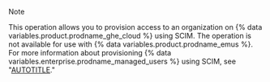 > [!NOTE]
> This operation allows you to provision access to an organization on {% data variables.product.prodname_ghe_cloud %} using SCIM. The operation is not available for use with {% data variables.product.prodname_emus %}. For more information about provisioning {% data variables.enterprise.prodname_managed_users %} using SCIM, see "[AUTOTITLE](/rest/enterprise-admin/scim)."
